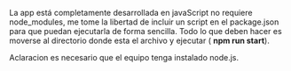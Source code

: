 La app está completamente desarrollada en javaScript no requiere node_modules, me tome la libertad de incluir un script en el package.json para que puedan ejecutarla de forma sencilla. 
Todo lo que deben hacer es moverse al directorio donde esta el archivo y ejecutar ( **npm run start**). 

Aclaracion es necesario que el equipo tenga instalado node.js. 